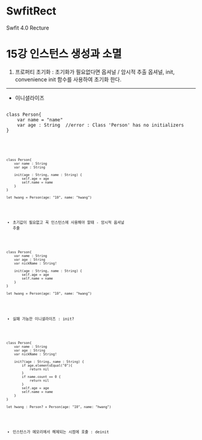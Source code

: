 # SwfitRect
Swfit 4.0 Recture

15강 인스턴스 생성과 소멸
===========
1. 프로퍼티 초기화 : 초기화가 필요없다면 옵셔널 / 암시적 추출 옵셔널, init, convenience init 함수를 사용하여 초기화 한다.
* * *
* 이니셜라이즈
<pre><code>
class Person{
    var name = "name"
    var age : String  //error : Class 'Person' has no initializers
}
</pre><code>
<pre><code>

class Person{
    var name : String
    var age : String
    
    init(age : String, name : String) {
        self.age = age
        self.name = name
    }
}

let hwang = Person(age: "10", name: "hwang")
</pre></code>
* 초기값이 필요없고 꼭 인스턴스에 사용해야 할때 - 암시적 옵셔널 추출
<pre><code>
class Person{
    var name : String
    var age : String
    var nickName : String!
    
    init(age : String, name : String) {
        self.age = age
        self.name = name
    }
}

let hwang = Person(age: "10", name: "hwang")
</pre></code>
* 실패 가능한 이니셜라이즈 : init?
<pre><code>
class Person{
    var name : String
    var age : String
    var nickName : String!
    
    init?(age : String, name : String) {
        if age.elementsEqual("0"){
            return nil
        }
        if name.count == 0 {
            return nil
        }
        self.age = age
        self.name = name
    }
}

let hwang : Person? = Person(age: "10", name: "hwang")
</pre></code>
* 인스턴스가 메모리에서 해제되는 시점에 호출 : deinit
